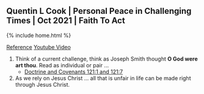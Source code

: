 ## Quentin L Cook | Personal Peace in Challenging Times | Oct 2021 | Faith To Act

{% include home.html %}

[Reference](https://www.churchofjesuschrist.org/study/general-conference/2021/10/46cook?lang=eng)
[Youtube Video](https://www.youtube.com/watch?v=ADe6G5u0ljw)

1. Think of a current challenge, think as Joseph Smith thought **O God were art thou**.  Read as individual or pair ...
    * [Doctrine and Covenants 121:1 and 121:7](https://www.churchofjesuschrist.org/study/scriptures/dc-testament/dc/121?lang=eng)
1. As we rely on Jesus Christ ... all that is unfair in life can be made right through Jesus Christ.
